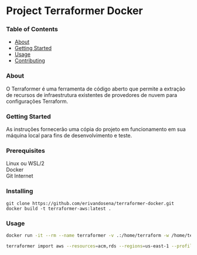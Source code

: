 # Project Terraformer Docker

### Table of Contents

- [About](#about)
- [Getting Started](#getting_started)
- [Usage](#usage)
- [Contributing](../CONTRIBUTING.md)

### About <a name = "about"></a>
O Terraformer é uma ferramenta de código aberto que permite a extração de recursos de infraestrutura existentes de provedores de nuvem para configurações Terraform. 

### Getting Started <a name = "getting_started"></a>
As instruções fornecerão uma cópia do projeto em funcionamento em sua máquina local para fins de desenvolvimento e teste.

### Prerequisites
Linux ou WSL/2  
Docker  
Git
Internet

### Installing
```
git clone https://github.com/erivandosena/terraformer-docker.git
docker build -t terraformer-aws:latest .
```

### Usage <a name = "usage"></a>
``` bash
docker run -it --rm --name terraformer -v .:/home/terraform -w /home/terraform --entrypoint "" erivando/terraformer-aws:latest bash

terraformer import aws --resources=acm,rds --regions=us-east-1 --profile=your-profile
```
